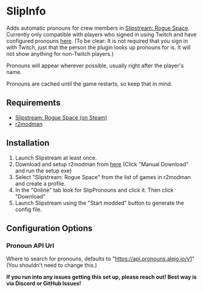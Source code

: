 # SlipInfo
 Adds automatic pronouns for crew members in [Slipstream: Rogue Space](https://playslipstream.com). Currently only compatible with players who signed in using Twitch and have configured pronouns [here](https://pr.alejo.io/). (To be clear: It is not required that you sign in with Twitch, just that the person the plugin looks up pronouns for is. It will not show anything for non-Twitch players.)

 Pronouns will appear wherever possible, usually right after the player's name.

 Pronouns are cached until the game restarts, so keep that in mind.

 ## Requirements

- [Slipstream: Rogue Space (on Steam)](https://playslipstream.com)
- [r2modman](https://thunderstore.io/c/slipstream-rogue-space/p/ebkr/r2modman/)

## Installation

1) Launch Slipstream at least once.
2) Download and setup r2modman from [here](https://thunderstore.io/c/slipstream-rogue-space/p/ebkr/r2modman/) (Click "Manual Download" and run the setup exe)
3) Select "Slipstream: Rogue Space" from the list of games in r2modman and create a profile.
4) In the "Online" tab look for SlipPronouns and click it. Then click "Download"
5) Launch Slipstream using the "Start modded" button to generate the config file.

## Configuration Options

### Pronoun API Url

Where to search for pronouns, defaults to "https://api.pronouns.alejo.io/v1" (You shouldn't need to change this.)

**If you run into any issues getting this set up, please reach out! Best way is via Discord or GitHub Issues!**